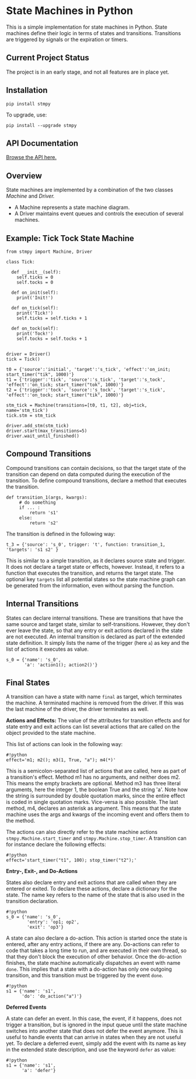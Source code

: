 ---
---

# State Machines in Python

This is a simple implementation for state machines in Python.
State machines define their logic in terms of states and transitions.
Transitions are triggered by signals or the expiration or timers.


## Current Project Status

The project is in an early stage, and not all features are in place yet.


## Installation

    pip install stmpy

To upgrade, use:

    pip install --upgrade stmpy


## API Documentation

[Browse the API here.](./stmpy/index.html)


## Overview

State machines are implemented by a combination of the two classes *Machine* and *Driver.*

* A Machine represents a state machine diagram.
* A Driver maintains event queues and controls the execution of several machines.


## Example: Tick Tock State Machine

    from stmpy import Machine, Driver

    class Tick:

      def __init__(self):
        self.ticks = 0
        self.tocks = 0

      def on_init(self):
        print('Init!')

      def on_tick(self):
        print('Tick!')
        self.ticks = self.ticks + 1

      def on_tock(self):
        print('Tock!')
        self.tocks = self.tocks + 1


    driver = Driver()
    tick = Tick()

    t0 = {'source':'initial', 'target':'s_tick', 'effect':'on_init; start_timer("tik", 1000)'}
    t1 = {'trigger':'tick', 'source':'s_tick', 'target':'s_tock', 'effect':'on_tick; start_timer("tok", 1000)'}
    t2 = {'trigger':'tock', 'source':'s_tock', 'target':'s_tick', 'effect':'on_tock; start_timer("tik", 1000)'}

    stm_tick = Machine(transitions=[t0, t1, t2], obj=tick, name='stm_tick')
    tick.stm = stm_tick

    driver.add_stm(stm_tick)
    driver.start(max_transitions=5)
    driver.wait_until_finished()


## Compound Transitions

Compound transitions can contain decisions, so that the target state of the
transition can depend on data computed during the execution of the transition.
To define compound transitions, declare a method that executes the transition.

    def transition_1(args, kwargs):
         # do something
         if ... :           
             return 's1'
         else:
             return 's2'

The transition is defined in the following way:

    t_3 = {'source': 's_0', trigger: 't', function: transition_1, 'targets': 's1 s2' }

This is similar to a simple transition, as it declares source state and trigger.
It does not declare a target state or effects, however. Instead, it refers to a
function that executes the transition, and returns the target state.
The optional key `targets` list all potential states so the state machine
graph can be generated from the information, even without parsing the function.

## Internal Transitions

States can declare internal transitions. These are transitions that have the
same source and target state, similar to self-transitions. However, they don't ever
leave the state, so that any entry or exit actions declared in the state are not executed.
An internal transition is declared as part of the extended state definition. 
It simply lists the name of the trigger (here `a`) as key and the list of actions it executes
as value.

    s_0 = {'name': 's_0',
           'a': 'action1(); action2()'}

## Final States

A transition can have a state with name `final` as target, which terminates the machine.
A terminated machine is removed from the driver. If this was the last machine of the driver, 
the driver terminates as well.

**Actions and Effects:**
The value of the attributes for transition effects and for state entry
and exit actions can list several actions that are called on the object
provided to the state machine.

This list of actions can look in the following way:

    #!python
    effect='m1; m2(); m3(1, True, "a"); m4(*)'

This is a semicolon-separated list of actions that are called, here as
part of a transition's effect. Method m1 has no arguments, and neither
does m2. This means the empty brackets are optional. Method m3 has three
literal arguments, here the integer 1, the boolean True and the string
'a'. Note how the string is surrounded by double quotation marks, since
the entire effect is coded in single quotation marks. Vice-versa is also
possible. The last method, m4, declares an asterisk as argument. This
means that the state machine uses the args and kwargs of the incoming
event and offers them to the method.

The actions can also directly refer to the state machine actions
`stmpy.Machine.start_timer` and `stmpy.Machine.stop_timer`.
A transition can for instance declare the following effects:

    #!python
    effect='start_timer("t1", 100); stop_timer("t2");'

**Entry-, Exit-, and Do-Actions**

States also declare entry and exit actions that are called when they are entered or exited.
To declare these actions, declare a dictionary for the state. The name key refers to
the name of the state that is also used in the transition declaration.

    #!python
    s_0 = {'name': 's_0',
            'entry': 'op1; op2',
            'exit': 'op3'}

A state can also declare a do-action. This action is started once the state is entered, 
after any entry actions, if there are any. Do-actions can refer to code that takes a long time
to run, and are executed in their own thread, so that they don't block the execution of other 
behavior. Once the do-action finishes, the state machine automatically dispatches an event 
with name `done`. This implies that a state with a do-action has only one outgoing transition, and this
transition must be triggered by the event `done`.

    #!python
    s1 = {'name': 's1', 
          'do': 'do_action("a")'}

**Deferred Events**

A state can defer an event. In this case, the event, if it happens, does not trigger a transition, 
but is ignored in the input queue until the state machine switches into another state
that does not defer the event anymore. 
This is useful to handle events that can arrive in states when they are not useful yet.
To declare a deferred event, simply add the event with its name as key in the 
extended state description, and use the keyword `defer` as value:

    #!python
    s1 = {'name': 's1', 
          'a': 'defer'}

